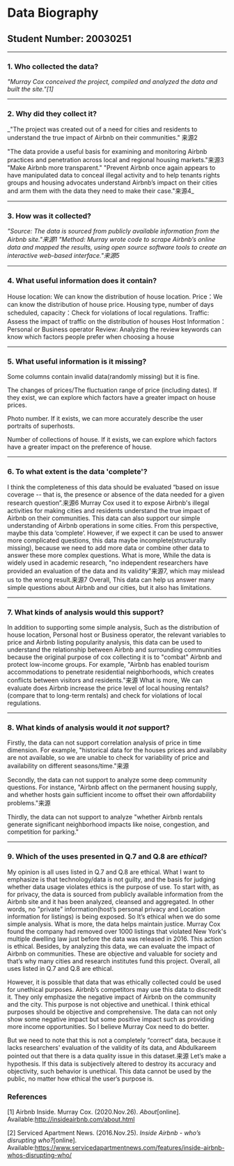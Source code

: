# Data Biography

## Student Number: 20030251

---

### 1. Who collected the data?

_"Murray Cox conceived the project, compiled and analyzed the data and built the site."[1]_

---

### 2. Why did they collect it?

_"The project was created out of a need for cities and residents to understand the true impact of Airbnb on their communities." 来源2 

"The data provide a useful basis for examining and monitoring Airbnb practices and penetration across local and regional housing markets."来源3
"Make Airbnb more transparent."
"Prevent Airbnb once again appears to have manipulated data to conceal illegal activity and to help tenants rights groups and housing advocates understand Airbnb’s impact on their cities and arm them with the data they need to make their case."来源4_

---

### 3. How was it collected?

_"Source: The data is sourced from publicly available information from the Airbnb site."来源1
"Method: Murray wrote code to scrape Airbnb’s online data and mapped the results, using open source software tools to create an interactive web-based interface."来源5_

---

### 4. What useful information does it contain?

House location: We can know the distribution of house location.
Price：We can know the distribution of house price.
Housing type, number of days scheduled, capacity：Check for violations of local regulations.
Traffic: Assess the impact of traffic on the distribution of houses
Host Information：Personal or Business operator
Review: Analyzing the review keywords can know which factors people prefer when choosing a house

---

### 5. What useful information is it missing?

Some columns contain invalid data(randomly missing) but it is fine.

The changes of prices/The fluctuation range of price (including dates). If they exist, we can explore which factors have a greater impact on house prices.

Photo number. If it exists, we can more accurately describe the user portraits of superhosts.

Number of collections of house. If it exists, we can explore which factors have a greater impact on the preference of house.

---

### 6. To what extent is the data 'complete'?

I think the completeness of this data should be evaluated “based on issue coverage -- that is, the presence or absence of the data needed for a given research question”.来源6 Murray Cox used it to expose Airbnb's illegal activities for making cities and residents understand the true impact of Airbnb on their communities. This data can also support our simple understanding of Airbnb operations in some cities. From this perspective, maybe this data ‘complete’. However, if we expect it can be used to answer more complicated questions, this data maybe incomplete(structurally missing), because we need to add more data or combine other data to answer these more complex questions. What is more, While the data is widely used in academic research, "no independent researchers have provided an evaluation of the data and its validity"来源7, which may mislead us to the wrong result.来源7 Overall, This data can help us answer many simple questions about Airbnb and our cities, but it also has limitations.

---

### 7. What kinds of analysis would this support?

In addition to supporting some simple analysis, Such as the distribution of house location, Personal host or Business operator, the relevant variables to price and Airbnb listing popularity analysis, this data can be used to understand the relationship between Airbnb and surrounding communities because the original purpose of cox collecting it is to "combat" Airbnb and protect low-income groups. For example, "Airbnb has enabled tourism accommodations to penetrate residential neighborhoods, which creates conflicts between visitors and residents."来源 What is more, We can evaluate does Airbnb increase the price level of local housing rentals? (compare that to long-term rentals) and check for violations of local regulations.

---

### 8. What kinds of analysis would it _not_ support?

Firstly, the data can not support correlation analysis of price in time dimension. For example, "historical data for the houses prices and availabity are not available, so we are unable to check for variability of price and availability on different seasons/time."来源

Secondly, the data can not support to analyze some deep community questions. For instance, "Airbnb affect on the permanent housing supply, and whether hosts gain sufficient income to offset their own affordability problems."来源

Thirdly, the data can not support to analyze "whether Airbnb rentals generate significant neighborhood impacts like noise, congestion, and competition for parking."

---

### 9. Which of the uses presented in Q.7 and Q.8 are _ethical_?

My opinion is all uses listed in Q.7 and Q.8 are ethical. What I want to emphasize is that technology/data is not guilty, and the basis for judging whether data usage violates ethics is the purpose of use. To start with, as for privacy, the data is sourced from publicly available information from the Airbnb site and it has been analyzed, cleansed and aggregated. In other words, no "private" information(host’s personal privacy and Location information for listings) is being exposed. So It’s ethical when we do some simple analysis. What is more, the data helps maintain justice. Murray Cox found the company had removed over 1000 listings that violated New York's multiple dwelling law just before the data was released in 2016. This action is ethical. Besides, by analyzing this data, we can evaluate the impact of Airbnb on communities. These are objective and valuable for society and that’s why many cities and research institutes fund this project. Overall, all uses listed in Q.7 and Q.8 are ethical.

However, it is possible that data that was ethically collected could be used for unethical purposes. Airbnb’s competitors may use this data to discredit it. They only emphasize the negative impact of Airbnb on the community and the city. This purpose is not objective and unethical. I think ethical purposes should be objective and comprehensive. The data can not only show some negative impact but some positive impact such as providing more income opportunities. So I believe Murray Cox need to do better.

But we need to note that this is not a completely “correct” data, because it lacks researchers' evaluation of the validity of its data, and Abdulkareem pointed out that there is a data quality issue in this dataset.来源 Let’s make a hypothesis. If this data is subjectively altered to destroy its accuracy and objectivity, such behavior is unethical. This data cannot be used by the public, no matter how ethical the user’s purpose is.

### References
[1]  Airbnb Inside. Murray Cox. (2020.Nov.26). *About*[online]. Available:http://insideairbnb.com/about.html

[2]  Serviced Apartment News. (2016.Nov.25). *Inside Airbnb - who’s disrupting who?*[online]. Available:https://www.servicedapartmentnews.com/features/inside-airbnb-whos-disrupting-who/



